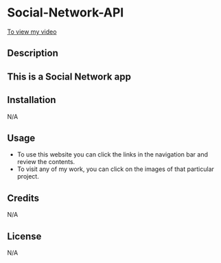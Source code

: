 # Social-Network-API

[To view my video](https://drive.google.com/file/d/1YMhvxUzSWLXxK3BaZzjNW5UmjwWjeMYN/view)

## Description
This is a Social Network app
  - 
  

## Installation
N/A

## Usage
- To use this website you can click the links in the navigation bar and review the contents.
- To visit any of my work, you can click on the images of that particular project.

## Credits
N/A

## License
N/A
